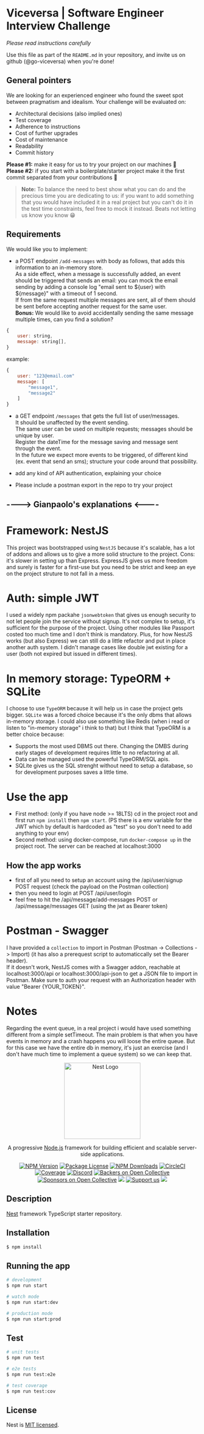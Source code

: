 
# Viceversa | Software Engineer Interview Challenge

*Please read instructions carefully*

Use this file as part of the `README.md` in your repository, and invite us on github (@go-viceversa) when you're done!

## General pointers
We are looking for an experienced engineer who found the sweet spot between pragmatism and idealism.
Your challenge will be evaluated on:
 * Architectural decisions (also implied ones)
 * Test coverage 
 * Adherence to instructions  
 * Cost of further upgrades
 * Cost of maintenance
 * Readability
 * Commit history
 

**Please #1:** make it easy for us to try your project on our machines 🙏  
**Please #2:** if you start with a boilerplate/starter project make it the first commit separated from your contributions 🙏

> **Note:** To balance the need to best show what you can do and the precious time you are dedicating to us: if you want to add something that you would have included it in a real project but you can't do it in the test time constraints, feel free to mock it instead. Beats not letting us know you know 😁


## Requirements

We would like you to implement:

- a POST endpoint `/add-messages` with body as follows, that adds this information to an in-memory store.  
As a side effect, when a message is successfully added, an event should be triggered that sends an email: you can mock the email sending by adding a console log "email sent to ${user} with ${message}" with a timeout of 1 second.  
If from the same request multiple messages are sent, all of them should be sent before accepting another request for the same user.  
**Bonus:** We would like to avoid accidentally sending the same message multiple times, can you find a solution?

```javascript
{
    user: string,
    message: string[],
}
```
example:
```javascript
{
    user: "123@email.com"
    message: [
        "message1",
        "message2"
    ]
}
```


- a GET endpoint `/messages` that gets the full list of user/messages.  
It should be unaffected by the event sending.  
The same user can be used on multiple requests; messages should be unique by user.  
Register the dateTime for the message saving and message sent through the event.  
In the future we expect more events to be triggered, of different kind (ex. event that send an sms); structure your code around that possibility.

- add any kind of API authentication, explaining your choice 

- Please include a postman export in the repo to try your project


## ----> Gianpaolo's explanations <----

# Framework: NestJS
This project was bootstrapped using `NestJS` because it's scalable, has a lot of addons and allows us to give a more solid structure to the project. Cons: it's slower in setting up than Express. ExpressJS gives us more freedom and surely is faster for a first-use but you need to be strict and keep an eye on the project struture to not fall in a mess.

# Auth: simple JWT
I used a widely npm packahe `jsonwebtoken` that gives us enough security to not let people join the service without signup. It's not complex to setup, it's sufficient for the purpose of the project. Using other modules like Passport costed too much time and I don't think is mandatory. Plus, for how NestJS works (but also Express) we can still do a little refactor and put in place another auth system.
I didn't manage cases like double jwt existing for a user (both not expired but issued in different times).

# In memory storage: TypeORM + SQLite
I choose to use `TypeORM` because it will help us in case the project gets bigger. `SQLite` was a forced choice because it's the only dbms that allows in-memory storage. I could also use something like Redis (when i read or listen to "in-memory storage" i think to that) but I think that TypeORM is a better choice because:
- Supports the most used DBMS out there. Changing the DMBS during early stages of development requires little to no refactoring at all. 
- Data can be managed used the powerful TypeORM/SQL apis.
- SQLite gives us the SQL strenght without need to setup a database, so for development purposes saves a little time.

# Use the app
- First method: (only if you have node >= 18LTS) cd in the project root and first run `npm install` then `npm start`. (PS there is a env variable for the JWT which by default is hardcoded as "test" so you don't need to add anything to your env) 
- Second method: using docker-compose, run `docker-compose up` in the project root.
The server can be reached at localhost:3000


## How the app works
- first of all you need to setup an account using the /api/user/signup POST request (check the payload on the Postman collection)
- then you need to login at POST /api/user/login
- feel free to hit the /api/message/add-messages POST or /api/message/messages GET (using the jwt as Bearer token)

# Postman - Swagger
I have provided a `collection` to import in Postman (Postman -> Collections -> Import) (it has also a prerequest script to automaticcally set the Bearer header).<br>
If it doesn't work, NestJS comes with a Swagger addon, reachable at localhost:3000/api or localhost:3000/api-json to get a JSON file to import in Postman. Make sure to auth your request with an Authorization header with value "Bearer {YOUR_TOKEN}".

# Notes
Regarding the event queue, in a real project i would have used something different from a simple setTimeout. The main problem is that when you have events in memory and a crash happens you will loose the entire queue. But for this case we have the entire db in memory, it's just an exercise (and I don't have much time to implement a queue system) so we can keep that.

<p align="center">
  <a href="http://nestjs.com/" target="blank"><img src="https://nestjs.com/img/logo-small.svg" width="200" alt="Nest Logo" /></a>
</p>

[circleci-image]: https://img.shields.io/circleci/build/github/nestjs/nest/master?token=abc123def456
[circleci-url]: https://circleci.com/gh/nestjs/nest

  <p align="center">A progressive <a href="http://nodejs.org" target="_blank">Node.js</a> framework for building efficient and scalable server-side applications.</p>
    <p align="center">
<a href="https://www.npmjs.com/~nestjscore" target="_blank"><img src="https://img.shields.io/npm/v/@nestjs/core.svg" alt="NPM Version" /></a>
<a href="https://www.npmjs.com/~nestjscore" target="_blank"><img src="https://img.shields.io/npm/l/@nestjs/core.svg" alt="Package License" /></a>
<a href="https://www.npmjs.com/~nestjscore" target="_blank"><img src="https://img.shields.io/npm/dm/@nestjs/common.svg" alt="NPM Downloads" /></a>
<a href="https://circleci.com/gh/nestjs/nest" target="_blank"><img src="https://img.shields.io/circleci/build/github/nestjs/nest/master" alt="CircleCI" /></a>
<a href="https://coveralls.io/github/nestjs/nest?branch=master" target="_blank"><img src="https://coveralls.io/repos/github/nestjs/nest/badge.svg?branch=master#9" alt="Coverage" /></a>
<a href="https://discord.gg/G7Qnnhy" target="_blank"><img src="https://img.shields.io/badge/discord-online-brightgreen.svg" alt="Discord"/></a>
<a href="https://opencollective.com/nest#backer" target="_blank"><img src="https://opencollective.com/nest/backers/badge.svg" alt="Backers on Open Collective" /></a>
<a href="https://opencollective.com/nest#sponsor" target="_blank"><img src="https://opencollective.com/nest/sponsors/badge.svg" alt="Sponsors on Open Collective" /></a>
  <a href="https://paypal.me/kamilmysliwiec" target="_blank"><img src="https://img.shields.io/badge/Donate-PayPal-ff3f59.svg"/></a>
    <a href="https://opencollective.com/nest#sponsor"  target="_blank"><img src="https://img.shields.io/badge/Support%20us-Open%20Collective-41B883.svg" alt="Support us"></a>
  <a href="https://twitter.com/nestframework" target="_blank"><img src="https://img.shields.io/twitter/follow/nestframework.svg?style=social&label=Follow"></a>
</p>
  <!--[![Backers on Open Collective](https://opencollective.com/nest/backers/badge.svg)](https://opencollective.com/nest#backer)
  [![Sponsors on Open Collective](https://opencollective.com/nest/sponsors/badge.svg)](https://opencollective.com/nest#sponsor)-->

## Description

[Nest](https://github.com/nestjs/nest) framework TypeScript starter repository.

## Installation

```bash
$ npm install
```

## Running the app

```bash
# development
$ npm run start

# watch mode
$ npm run start:dev

# production mode
$ npm run start:prod
```

## Test

```bash
# unit tests
$ npm run test

# e2e tests
$ npm run test:e2e

# test coverage
$ npm run test:cov
```

## License

Nest is [MIT licensed](LICENSE).


